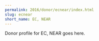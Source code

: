 ```yaml
---
permalink: 2016/donor/ecnear/index.html
slug: ecnear
short_name: EC, NEAR
---
```


Donor profile for EC, NEAR goes here.
